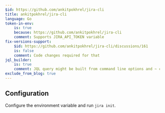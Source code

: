 ```yaml
---
$id: https://github.com/ankitpokhrel/jira-cli
title: ankitpokhrel/jira-cli
language: Go
token-in-env:
    is: true
    because: https://github.com/ankitpokhrel/jira-cli
    comment: Supports JIRA_API_TOKEN variable
fix-versions-support:
    $id: https://github.com/ankitpokhrel/jira-cli/discussions/161
    is: false
    comment: Code changes required for that
jql_builder:
    is: true
    comment: JQL query might be built from command line options and ~ character is used for negation.
exclude_from_blog: true
---
```


## Configuration

Configure the environment variable and run `jira init`.
